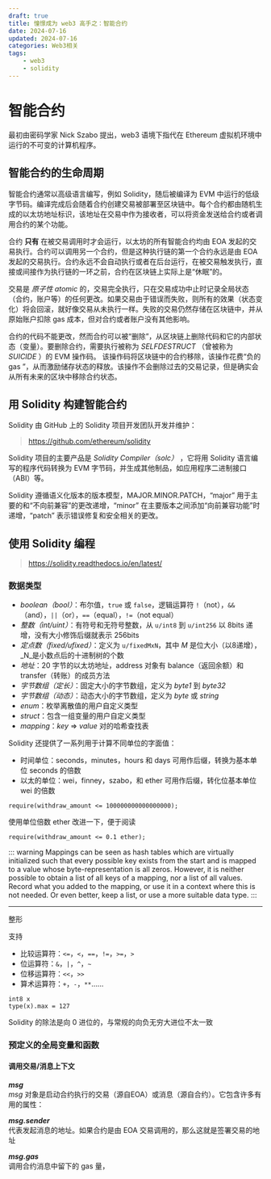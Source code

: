 ```yaml
---
draft: true 
title: 憧憬成为 web3 高手之：智能合约
date: 2024-07-16
updated: 2024-07-16
categories: Web3相关
tags:
    - web3
    - solidity
---
```


# 智能合约

最初由密码学家 Nick Szabo 提出，web3 语境下指代在 Ethereum 虚拟机环境中运行的不可变的计算机程序。

## 智能合约的生命周期

智能合约通常以高级语言编写，例如 Solidity，随后被编译为 EVM 中运行的低级字节码。编译完成后会随着合约创建交易被部署至区块链中。每个合约都由随机生成的以太坊地址标识，该地址在交易中作为接收者，可以将资金发送给合约或者调用合约的某个功能。

合约 __只有__ 在被交易调用时才会运行，以太坊的所有智能合约均由 EOA 发起的交易执行。合约可以调用另一个合约，但是这种执行链的第一个合约永远是由 EOA 发起的交易执行。合约永远不会自动执行或者在后台运行，在被交易触发执行，直接或间接作为执行链的一环之前，合约在区块链上实际上是“休眠”的。

交易是 _原子性 atomic_ 的，交易完全执行，只在交易成功中止时记录全局状态（合约，账户等）的任何更改。如果交易由于错误而失败，则所有的效果（状态变化）将会回滚，就好像交易从未执行一样。失败的交易仍然存储在区块链中，并从原始账户扣除 gas 成本，但对合约或者账户没有其他影响。

合约的代码不能更改，然而合约可以被“删除”，从区块链上删除代码和它的内部状态（变量）。要删除合约，需要执行被称为 _SELFDESTRUCT_ （曾被称为 _SUICIDE_ ）的 EVM 操作码。
该操作码将区块链中的合约移除，该操作花费“负的 gas ”，从而激励储存状态的释放。该操作不会删除过去的交易记录，但是确实会从所有未来的区块中移除合约状态。

## 用 Solidity 构建智能合约

Solidity 由 GitHub 上的 Solidity 项目开发团队开发并维护：

> https://github.com/ethereum/solidity

Solidity 项目的主要产品是 _Solidity Compiler（solc）_ ，它将用 Solidity 语言编写的程序代码转换为 EVM 字节码，并生成其他制品，如应用程序二进制接口（ABI）等。

Solidity 遵循语义化版本的版本模型，MAJOR.MINOR.PATCH，“major” 用于主要的和“不向前兼容”的更改递增，“minor” 在主要版本之间添加“向前兼容功能”时递增，“patch” 表示错误修复和安全相关的更改。

## 使用 Solidity 编程

> https://solidity.readthedocs.io/en/latest/

### 数据类型

- _boolean（bool）_：布尔值，`true` 或 `false`，逻辑运算符 `!`（not），`&&`（and），`||`（or），`==`（equal），`!=`（not equal）
- _整数（int/uint）_：有符号和无符号整数，从 `u/int8` 到 `u/int256` 以 8bits 递增，没有大小修饰后缀就表示 256bits
- _定点数（fixed/ufixed）_：定义为 `u/fixedMxN`，其中 _M_ 是位大小（以8递增），_N_是小数点后的十进制树的个数
- _地址_：20 字节的以太坊地址，address 对象有 balance（返回余额）和 transfer（转账）的成员方法
- _字节数组（定长）_：固定大小的字节数组，定义为 _byte1_ 到 _byte32_
- _字节数组（动态）_：动态大小的字节数组，定义为 _byte_ 或 _string_
- _enum_：枚举离散值的用户自定义类型
- _struct_：包含一组变量的用户自定义类型
- _mapping_：_key_ => _value_ 对的哈希查找表

Solidity 还提供了一系列用于计算不同单位的字面值：

- 时间单位：seconds，minutes，hours 和 days 可用作后缀，转换为基本单位 seconds 的倍数
- 以太的单位：wei，finney，szabo，和 ether 可用作后缀，转化位基本单位 wei 的倍数

```solidity
require(withdraw_amount <= 100000000000000000);
```

使用单位倍数 ether 改进一下，便于阅读

```solidity
require(withdraw_amount <= 0.1 ether);
```

::: warning
Mappings can be seen as hash tables which are virtually initialized such that every possible key exists from the start and is mapped to a value whose byte-representation is all zeros. However, it is neither possible to obtain a list of all keys of a mapping, nor a list of all values. Record what you added to the mapping, or use it in a context where this is not needed. Or even better, keep a list, or use a more suitable data type.
:::

---

整形

支持
- 比较运算符：`<=`，`<`，`==`，`!=`，`>=`，`>`
- 位运算符：`&`，`|`，`^`，`~`
- 位移运算符：`<<`，`>>`
- 算术运算符：`+`，`-`，`**`……

```solidity
int8 x
type(x).max = 127
```

Solidity 的除法是向 0 进位的，与常规的向负无穷大进位不太一致


### 预定义的全局变量和函数

#### 调用交易/消息上下文

***msg***  
*msg* 对象是启动合约执行的交易（源自EOA）或消息（源自合约）。它包含许多有用的属性：

***msg.sender***  
代表发起消息的地址。如果合约是由 EOA 交易调用的，那么这就是签署交易的地址

***msg.gas***  
调用合约消息中留下的 gas 量，